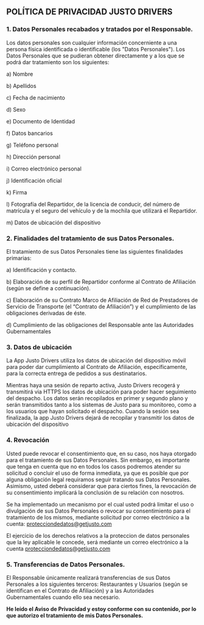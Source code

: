 ## POLÍTICA DE PRIVACIDAD JUSTO DRIVERS

### 1. Datos Personales recabados y tratados por el Responsable.

Los datos personales son cualquier información concerniente a una persona física identificada o identificable (los "Datos Personales").
Los Datos Personales que se pudieran obtener directamente y a los que se podrá dar tratamiento son los siguientes:

  a) Nombre
  
  b) Apellidos
  
  c) Fecha de nacimiento 
  
  d) Sexo 
  
  e) Documento de Identidad
  
  f) Datos bancarios 
 
  g) Teléfono personal
  
  h) Dirección personal  
  
  i) Correo electrónico personal 
  
  j) Identificación oficial 
  
  k) Firma 
  
  l) Fotografía del Repartidor, de la licencia de conducir, del número de matrícula y el seguro del vehículo y de la mochila que utilizará el Repartidor.
  
  m) Datos de ubicación del dispositivo


### 2. Finalidades del tratamiento de sus Datos Personales.

El tratamiento de sus Datos Personales tiene las siguientes finalidades primarias:

  a) Identificación y contacto.

  b) Elaboración de su perfil de Repartidor conforme al Contrato de Afiliación (según se define a continuación).

  c) Elaboración de su Contrato Marco de Afiliación de Red de Prestadores de Servicio de Transporte (el “Contrato de Afiliación”) y el cumplimiento de las obligaciones derivadas de éste.

  d) Cumplimiento de las obligaciones del Responsable ante las Autoridades Gubernamentales

### 3. Datos de ubicación

La App Justo Drivers utiliza los datos de ubicación del dispositivo móvil para poder dar cumplimiento al Contrato de Afiliación, específicamente, para la correcta entrega de pedidos a sus destinatarios.

Mientras haya una sesión de reparto activa, Justo Drivers recogerá y transmitirá via HTTPS los datos de ubicación para poder hacer seguimiento del despacho. Los datos serán recopilados en primer y segundo plano y serán transmitidos tanto a los sistemas de Justo para su monitoreo, como a los usuarios que hayan solicitado el despacho. Cuando la sesión sea finalizada, la app Justo Drivers dejará de recopilar y transmitir los datos de ubicación del dispositivo

### 4. Revocación

Usted puede revocar el consentimiento que, en su caso, nos haya otorgado para el tratamiento de sus Datos Personales. Sin embargo, es importante que tenga en cuenta que no en todos los casos podremos atender su solicitud o concluir el uso de forma inmediata, ya que es posible que por alguna obligación legal requiramos seguir tratando sus Datos Personales. Asimismo, usted deberá considerar que para ciertos fines, la revocación de su consentimiento implicará la conclusión de su relación con nosotros.

Se ha implementado un mecanismo por el cual usted podrá limitar el uso o divulgación de sus Datos Personales o revocar su consentimiento para el tratamiento de los mismos, mediante solicitud por correo electrónico a la cuenta: protecciondedatos@getjusto.com  

El ejercicio de los derechos relativos a la proteccion de datos personales que la ley aplicable le concede, será mediante un correo electrónico a la cuenta protecciondedatos@getjusto.com  


### 5. Transferencias de Datos Personales.

El Responsable únicamente realizará transferencias de sus Datos Personales a los siguientes terceros: Restaurantes y Usuarios (según se identifican en el Contrato de Afiliación) y a las Autoridades Gubernamentales cuando ello sea necesario. 

**He leído el Aviso de Privacidad y estoy conforme con su contenido, por lo que autorizo el tratamiento de mis Datos Personales.**
